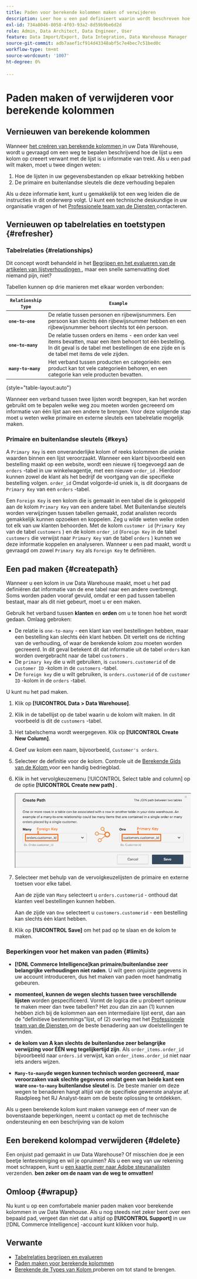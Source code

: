```yaml
---
title: Paden voor berekende kolommen maken of verwijderen
description: Leer hoe u een pad definieert waarin wordt beschreven hoe de tabel waarin u een kolom maakt, verwant is aan de tabel waaruit u gegevens aan het ophalen bent.
exl-id: 734a8046-8058-4f03-93a2-8d59b9be6d2d
role: Admin, Data Architect, Data Engineer, User
feature: Data Import/Export, Data Integration, Data Warehouse Manager
source-git-commit: adb7aaef1cf914d43348abf5c7e4bec7c51bed0c
workflow-type: tm+mt
source-wordcount: '1007'
ht-degree: 0%

---
```


# Paden maken of verwijderen voor berekende kolommen

## Vernieuwen van berekende kolommen

Wanneer [ het creëren van berekende kolommen ](../data-warehouse-mgr/creating-calculated-columns.md) in uw Data Warehouse, wordt u gevraagd om een weg te bepalen beschrijvend hoe de lijst u een kolom op creeert verwant met de lijst is u informatie van trekt. Als u een pad wilt maken, moet u twee dingen weten:

1. Hoe de lijsten in uw gegevensbestanden op elkaar betrekking hebben
1. De primaire en buitenlandse sleutels die deze verhouding bepalen

Als u deze informatie kent, kunt u gemakkelijk tot een weg leiden die de instructies in dit onderwerp volgt. U kunt een technische deskundige in uw organisatie vragen of het [ Professionele team van de Diensten ](https://experienceleague.adobe.com/docs/commerce-knowledge-base/kb/troubleshooting/miscellaneous/mbi-service-policies.html?lang=nl-NL) contacteren.

## Vernieuwen op tabelrelaties en toetstypen {#refresher}

### Tabelrelaties {#relationships}

Dit concept wordt behandeld in het [ Begrijpen en het evalueren van de artikelen van lijstverhoudingen ](../../data-analyst/data-warehouse-mgr/table-relationships.md), maar een snelle samenvatting doet niemand pijn, niet?

Tabellen kunnen op drie manieren met elkaar worden verbonden:

| **`Relationship Type`** | **`Example`** |
|-----|-----|
| **`one-to-one`** | De relatie tussen personen en rijbewijsnummers. Een persoon kan slechts één rijbewijsnummer hebben en een rijbewijsnummer behoort slechts tot één persoon. |
| **`one-to-many`** | De relatie tussen orders en items - een order kan veel items bevatten, maar een item behoort tot één bestelling. In dit geval is de tabel met bestellingen de ene zijde en is de tabel met items de vele zijden. |
| **`many-to-many`** | Het verband tussen producten en categorieën: een product kan tot vele categorieën behoren, en een categorie kan vele producten bevatten. |

{style="table-layout:auto"}

Wanneer een verband tussen twee lijsten wordt begrepen, kan het worden gebruikt om te bepalen welke weg zou moeten worden gecreeerd om informatie van één lijst aan een andere te brengen. Voor deze volgende stap moet u weten welke primaire en externe sleutels een tabelrelatie mogelijk maken.

### Primaire en buitenlandse sleutels {#keys}

A `Primary Key` is een onveranderlijke kolom of reeks kolommen die unieke waarden binnen een lijst veroorzaakt. Wanneer een klant bijvoorbeeld een bestelling maakt op een website, wordt een nieuwe rij toegevoegd aan de `orders` -tabel in uw winkelwagentje, met een nieuwe `order_id` . Hierdoor kunnen zowel de klant als het bedrijf de voortgang van die specifieke bestelling volgen. `order_id` Omdat volgorde-id uniek is, is dit doorgaans de `Primary Key` van een `orders` -tabel.

Een `Foreign Key` is een kolom die is gemaakt in een tabel die is gekoppeld aan de kolom `Primary Key` van een andere tabel. Met Buitenlandse sleutels worden verwijzingen tussen tabellen gemaakt, zodat analisten records gemakkelijk kunnen opzoeken en koppelen. Zeg u wilde weten welke orden tot elk van uw klanten behoorden. Met de kolom `customer id` (`Primary Key` van de tabel `customers` ) en de kolom `order_id` (`Foreign Key` in de tabel `customers` die verwijst naar `Primary Key` van de tabel `orders` ) kunnen we deze informatie koppelen en analyseren. Wanneer u een pad maakt, wordt u gevraagd om zowel `Primary Key` als `Foreign Key` te definiëren.

## Een pad maken {#createpath}

Wanneer u een kolom in uw Data Warehouse maakt, moet u het pad definiëren dat informatie van de ene tabel naar een andere overbrengt. Soms worden paden vooraf gevuld, omdat er een pad tussen tabellen bestaat, maar als dit niet gebeurt, moet u er een maken.

Gebruik het verband tussen **klanten** en **orden** om u te tonen hoe het wordt gedaan. Omlaag gebroken:

* De relatie is `one-to-many` - een klant kan veel bestellingen hebben, maar een bestelling kan slechts één klant hebben. Dit vertelt ons de richting van de verhouding, of waar de berekende kolom zou moeten worden gecreeerd. In dit geval betekent dit dat informatie uit de tabel `orders` kan worden overgebracht naar de tabel `customers` .
* De `primary key` die u wilt gebruiken, is `customers.customerid` of de `customer ID` -kolom in de `customers` -tabel.
* De `foreign key` die u wilt gebruiken, is `orders.customerid` of de `customer ID` -kolom in de `orders` -tabel.

U kunt nu het pad maken.

1. Klik op **[!UICONTROL Data > Data Warehouse]**.
1. Klik in de tabellijst op de tabel waarin u de kolom wilt maken. In dit voorbeeld is dit de `customers` -tabel.
1. Het tabelschema wordt weergegeven. Klik op **[!UICONTROL Create New Column]**.
1. Geef uw kolom een naam, bijvoorbeeld, `Customer's orders`.
1. Selecteer de definitie voor de kolom. Controle uit de [ Berekende Gids van de Kolom ](../data-warehouse-mgr/creating-calculated-columns.md) voor een handig bedriegblad.
1. Klik in het vervolgkeuzemenu [!UICONTROL Select table and column] op de optie **[!UICONTROL Create new path]** .

   ![ Creërend wegen voor berekende kolommen modaal ](../../assets/Creating_Paths_modal.png)

1. Selecteer met behulp van de vervolgkeuzelijsten de primaire en externe toetsen voor elke tabel.

   Aan de zijde van `Many` selecteert u `orders.customerid` - onthoud dat klanten veel bestellingen kunnen hebben.

   Aan de zijde van `One` selecteert u `customers.customerid` - een bestelling kan slechts één klant hebben.

1. Klik op **[!UICONTROL Save]** om het pad op te slaan en de kolom te maken.

### Beperkingen voor het maken van paden {#limits}

* **[!DNL Commerce Intelligence]kan primaire/buitenlandse zeer belangrijke verhoudingen niet raden**. U wilt geen onjuiste gegevens in uw account introduceren, dus het maken van paden moet handmatig gebeuren.

* **momenteel, kunnen de wegen slechts tussen twee verschillende lijsten** worden gespecificeerd. Vormt de logica die u probeert opnieuw te maken meer dan twee tabellen? Het zou dan zin aan (1) kunnen hebben zich bij de kolommen aan een intermediaire lijst eerst, dan aan de &quot;definitieve bestemmings&quot;lijst, of (2) overleg met het [ Professionele team van de Diensten ](https://experienceleague.adobe.com/docs/commerce-knowledge-base/kb/troubleshooting/miscellaneous/mbi-service-policies.html?lang=nl-NL) om de beste benadering aan uw doelstellingen te vinden.

* **de kolom van A kan slechts de buitenlandse zeer belangrijke verwijzing voor ÉÉN weg tegelijkertijd zijn**. Als `order_items.order_id` bijvoorbeeld naar `orders.id` verwijst, kan `order_items.order_id` niet naar iets anders wijzen.

* **`Many-to-many`de wegen kunnen technisch worden gecreeerd, maar veroorzaken vaak slechte gegevens omdat geen van beide kant een ware `one-to-many` buitenlandse sleutel** is. De beste manier om deze wegen te benaderen hangt altijd van de specifieke gewenste analyse af. Raadpleeg het RJ Analyst-team om de beste oplossing te ontdekken.

Als u geen berekende kolom kunt maken vanwege een of meer van de bovenstaande beperkingen, neemt u contact op met de technische ondersteuning en een beschrijving van de kolom

## Een berekend kolompad verwijderen {#delete}

Een onjuist pad gemaakt in uw Data Warehouse? Of misschien doe je een beetje lentesreiniging en wil je opruimen? Als u een weg van uw rekening moet schrappen, kunt u [ een kaartje over naar Adobe steunanalisten ](../../guide-overview.md#Submitting-a-Support-Ticket) verzenden. **ben zeker om de naam van de weg te omvatten!**

## Omloop {#wrapup}

Nu kunt u op een comfortabele manier paden maken voor berekende kolommen in uw Data Warehouse. Als u nog steeds niet zeker bent over een bepaald pad, vergeet dan niet dat u altijd op **[!UICONTROL Support]** in uw [!DNL Commerce Intelligence] -account kunt klikken voor hulp.

## Verwante

* [Tabelrelaties begrijpen en evalueren](../data-warehouse-mgr/table-relationships.md)
* [Paden maken voor berekende kolommen](../data-warehouse-mgr/create-paths-calc-columns.md)
* [ Berekende de Types van Kolom ](../data-warehouse-mgr/calc-column-types.md) proberen om tot stand te brengen.
